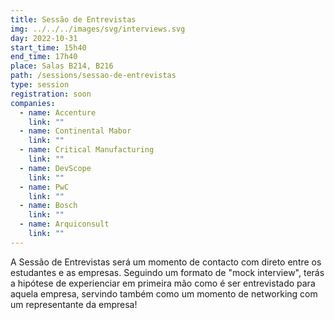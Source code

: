 ```yaml
---
title: Sessão de Entrevistas
img: ../../../images/svg/interviews.svg
day: 2022-10-31
start_time: 15h40
end_time: 17h40
place: Salas B214, B216
path: /sessions/sessao-de-entrevistas
type: session
registration: soon
companies:
  - name: Accenture
    link: ""
  - name: Continental Mabor
    link: ""
  - name: Critical Manufacturing
    link: ""
  - name: DevScope
    link: ""
  - name: PwC
    link: ""
  - name: Bosch
    link: ""
  - name: Arquiconsult
    link: ""
---
```


A Sessão de Entrevistas será um momento de contacto com direto entre os estudantes e as empresas.
Seguindo um formato de "mock interview", terás a hipótese de experienciar em primeira mão como é ser entrevistado para aquela empresa, servindo também como um momento de networking com um representante da empresa!
